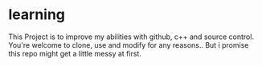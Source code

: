 # learning
This Project is to improve my abilities with github, c++ and source control. 
You're welcome to clone, use and modify for any reasons.. But i promise this repo might get a little messy at first.

